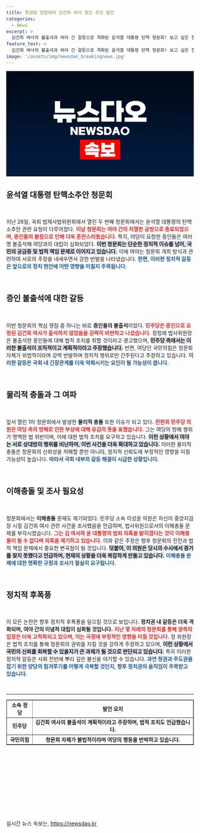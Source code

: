 ```yaml
---
title: 특검법 정청래의 김건희 여사 증인 추진 발언
categories:
  - News
excerpt: >
  김건희 여사의 불출석과 여야 간 갈등으로 격화된 윤석열 대통령 탄핵 청문회! 보고 싶은 진실은 무엇일까요? 이번 사건은 정청래 법사위원장의 강력한 발언과 함께 국회의 향방에 중대한 영향을 미칠 것으로 보입니다.
feature_text: >
  김건희 여사의 불출석과 여야 간 갈등으로 격화된 윤석열 대통령 탄핵 청문회! 보고 싶은 진실은 무엇일까요? 이번 사건은 정청래 법사위원장의 강력한 발언과 함께 국회의 향방에 중대한 영향을 미칠 것으로 보입니다.
image: '/assets/img/newsdao_breakingnews.jpg'
---
```


<p><img src="/assets/img/newsdao_breakingnews.jpg" alt="bookingtag 속보" /></p>

<h2 data-ke-size="size26">윤석열 대통령 탄핵소추안 청문회</h2>

<p data-ke-size="size16">&nbsp;</p>

<p data-ke-size="size16">지난 26일, 국회 법제사법위원회에서 열린 두 번째 청문회에서는 윤석열 대통령의 탄핵소추안 관련 요청이 다루어졌다. <b><span style="color: #ee2323;">이날 청문회는 여야 간의 치열한 공방으로 종료되었으며, 증인들의 불참으로 인해 더욱 혼란스러웠습니다.</span></b> 특히, 야당이 요청한 증인들은 여러 명 불출석해 여당과의 대립이 심화되었다. <b><span style="background-color: #21538527;">이번 청문회는 단순한 정치적 이슈를 넘어, 국민의 궁금증 및 법적 책임 문제로 이어지고 있습니다.</span></b> 이에 여야는 청문회 개최 방식과 관련하여 서로의 주장을 내세우면서 강한 반발을 나타냈습니다. <b><span style="color: #1a5490;">한편, 이러한 정치적 갈등은 앞으로의 정치 현안에 어떤 영향을 미칠지 주목됩니다.</span></b></p>

<p data-ke-size="size16">&nbsp;</p>

<h2 data-ke-size="size26">증인 불출석에 대한 갈등</h2>

<p data-ke-size="size16">&nbsp;</p>

<p data-ke-size="size16">이번 청문회의 핵심 쟁점 중 하나는 바로 <b>증인들의 불출석</b>이었다. <b><span style="color: #ee2323;">민주당은 증인으로 요청된 김건희 여사가 출석하지 않았음을 강력히 비판하고 나섰습니다.</span></b> 정청래 법사위원장은 불출석한 증인들에 대해 법적 조치를 취할 것이라고 경고했으며, <b><span style="background-color: #21538527;">민주당 측에서는 이러한 불출석이 조직적이고 계획적이라고 주장했습니다.</span></b> 반면, 여당인 국민의힘은 청문회 자체가 위법적이라며 강력 반발하며 정치적 행위로만 간주된다고 주장하고 있습니다. <b><span style="color: #1a5490;">이러한 갈등은 국회 내 긴장관계를 더욱 악화시키는 요인이 될 가능성이 큽니다.</span></b></p>

<p data-ke-size="size16">&nbsp;</p>

<h2 data-ke-size="size26">물리적 충돌과 그 여파</h2>

<p data-ke-size="size16">&nbsp;</p>

<p data-ke-size="size16">앞서 열린 1차 청문회에서 발생한 <b>물리적 충돌</b> 또한 이슈가 되고 있다. <b><span style="color: #ee2323;">전현희 민주당 의원은 여당 측의 방해로 인한 부상에 대해 유감의 뜻을 표했습니다.</span></b> 그는 여당의 방해 행위가 명백한 법 위반이며, 이에 대한 법적 조치를 요구하고 있습니다. <b><span style="background-color: #21538527;">이런 상황에서 여야는 서로 상대방의 행위를 비난하며, 이번 사건을 더욱 확대하고 있습니다.</span></b> 이러한 물리적 충돌은 청문회의 신뢰성을 저해할 뿐만 아니라, 정치적 신뢰도에 부정적인 영향을 미칠 가능성이 높습니다. <b><span style="color: #1a5490;">따라서 국회 내부의 갈등 해결이 시급한 상황입니다.</span></b></p>

<p data-ke-size="size16">&nbsp;</p>

<h2 data-ke-size="size26">이해충돌 및 조사 필요성</h2>

<p data-ke-size="size16">&nbsp;</p>

<p data-ke-size="size16">청문회에서는 <b>이해충돌</b> 문제도 제기되었다. 민주당 소속 이성윤 의원은 자신이 중앙지검장 시절 김건희 여사 관련 사건을 조사했음을 언급하며, 법사위원으로서의 이해충돌 문제를 부각시켰습니다. <b><span style="color: #ee2323;">그는 김 여사와 윤 대통령의 범죄 의혹을 밝히겠다는 것이 이해충돌이 될 수 없다며 의혹을 제기하고 있습니다.</span></b> 이와 같은 주장은 향후 청문회의 진전과 법적 책임 문제에서 중요한 변곡점이 될 것입니다. <b><span style="background-color: #21538527;">덧붙여, 이 의원은 당시의 수사에서 증거를 찾지 못했다고 언급하며, 현재의 상황을 더욱 복잡하게 만들고 있습니다.</span></b> <b><span style="color: #1a5490;">이해충돌 문제에 대한 명확한 규정과 조사가 절실히 요구됩니다.</span></b></p>

<p data-ke-size="size16">&nbsp;</p>

<h2 data-ke-size="size26">정치적 후폭풍</h2>

<p data-ke-size="size16">&nbsp;</p>

<p data-ke-size="size16">이 모든 논란은 향후 정치적 후폭풍을 일으킬 것으로 보입니다. <b>정치권 내 갈등은 더욱 격화되며, 여야 간의 이념적 대립이 심화될 것입니다.</b> <b><span style="color: #ee2323;">지난 몇 차례의 청문회를 통해 양측의 입장은 더욱 고착화되고 있으며, 이는 국정에 부정적인 영향을 미칠 것입니다.</span></b> 정 위원장은 법적 조치를 통해 청문회의 권위를 지킬 것을 강하게 주장하고 있으며, <b><span style="background-color: #21538527;">이런 상황에서 국민의 신뢰를 회복할 수 있을지가 큰 과제가 될 것으로 판단되고 있습니다.</span></b> 특히 이러한 정치적 갈등은 사회 전반에 뿌리 깊은 불신을 야기할 수 있습니다. <b><span style="color: #1a5490;">과연 정권과 주도권을 잡기 위한 양당의 힘겨루기를 어떻게 극복할 것인지, 향후 정치권의 움직임이 주목받고 있습니다.</span></b></p>

<p data-ke-size="size16">&nbsp;</p>

<hr>

<table style="width: 100%;" border="1">
<tr>
<td style="text-align: center; height: 17px;"><b>소속 정당</b></td>
<td style="text-align: center; height: 17px;"><b>발언 요지</b></td>
</tr>
<tr>
<td style="text-align: center; height: 17px;"><b>민주당</b></td>
<td style="text-align: center; height: 17px;"><b>김건희 여사의 불출석이 계획적이라고 주장하며, 법적 조치도 언급했습니다.</b></td>
</tr>
<tr>
<td style="text-align: center; height: 17px;"><b>국민의힘</b></td>
<td style="text-align: center; height: 17px;"><b>청문회 자체가 불법적이라며 여당의 행동을 반박하고 있습니다.</b></td>
</tr>
</table>

<p data-ke-size="size16">&nbsp;</p>

<p data-ke-size="size16">&nbsp;</p>

<p data-ke-size="size16">&nbsp;</p>

<p data-ke-size="size16">&nbsp;</p>

<p data-ke-size="size16">&nbsp;</p>

<p data-ke-size="size16">&nbsp;</p>
실시간 뉴스 속보는, <a href="https://newsdao.kr" rel="dofollow">https://newsdao.kr</a>


